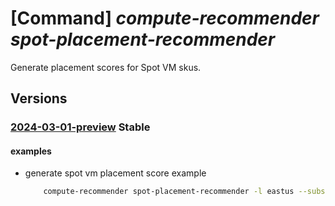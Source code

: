 # [Command] _compute-recommender spot-placement-recommender_

Generate placement scores for Spot VM skus.

## Versions

### [2024-03-01-preview](/Resources/mgmt-plane/L3N1YnNjcmlwdGlvbnMve30vcHJvdmlkZXJzL21pY3Jvc29mdC5jb21wdXRlL2xvY2F0aW9ucy97fS9kaWFnbm9zdGljcy9zcG90cGxhY2VtZW50cmVjb21tZW5kZXIvZ2VuZXJhdGU=/2024-03-01-preview.xml) **Stable**

<!-- mgmt-plane /subscriptions/{}/providers/microsoft.compute/locations/{}/diagnostics/spotplacementrecommender/generate 2024-03-01-preview -->

#### examples

- generate spot vm placement score example
    ```bash
        compute-recommender spot-placement-recommender -l eastus --subscription ffffffff-ffff-ffff-ffff-ffffffffffff --availability-zones true --desired-locations '["eastus", "eastus2"]' --desired-count 1 --desired-sizes '[{"sku": "Standard_D2_v2"}]'
    ```
